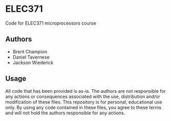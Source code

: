 # ELEC371

Code for ELEC371 microprocessors course

## Authors
- Brent Champion
- Daniel Tavernese
- Jackson Wiederick 

## Usage
All code that has been provided is as-is. The authors are not responsible for any actions or consequences associated with the use, distribution and/or modification of these files. This repository is for personal, educational use only. By using any code contained in these files, you agree to these terms and will not hold the authors responsible for any actions.